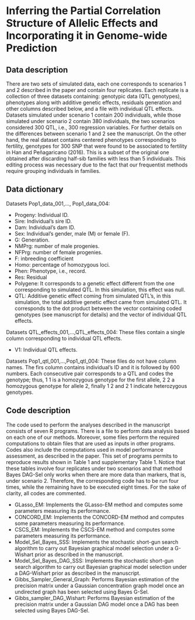 # Inferring the Partial Correlation Structure of Allelic Effects and Incorporating it in Genome-wide Prediction

## Data description

There are two sets of simulated data, each one corresponds to scenarios 1 and 2 described in the paper and contain four replicates. Each replicate is a collection of three datasets containing: genotypic data (QTL genotypes), phenotypes along with additive genetic effects, residuals generation and other columns described below, and a file with individual QTL effects. Datasets simulated under scenario 1 contain 200 individuals, while those simulated under scenario 2 contain 380 individuals, the two scenarios considered 300 QTL, i.e., 300 regression variables. For further details on the differences between scenario 1 and 2 see the manuscript. On the other hand, the real dataset contains centered phenotypes corresponding to fertility, genotypes for 300 SNP that were found to be associated to fertility in Han and Peñagaricano (2016). This is a subset of the original one obtained after discarding half-sib families with less than 5 individuals. This editing process was necessary due to the fact that our frequentist methods require grouping individuals in families. 

## Data dictionary

Datasets Pop1_data_001,…, Pop1_data_004:
* Progeny: Individual ID.
* Sire: Individual’s sire ID.
* Dam: Individual’s dam ID.
* Sex: Individual’s gender, male (M) or female (F).
* G: Generation. 
* NMPrg: number of male progenies. 
* NFPrg: number of female progenies. 
* F: inbreeding coefficient
* Homo: percentage of homozygous loci.
* Phen: Phenotype, i.e., record.
* Res: Residual
* Polygene: It corresponds to a genetic effect different from the one corresponding to simulated QTL. In this simulation, this effect was null.
* QTL: Additive genetic effect coming from simulated QTL’s, in this simulation, the total additive genetic effect came from simulated QTL. It corresponds to the dot product between the vector containing coded genotypes (see manuscript for details) and the vector of individual QTL effects.

Datasets QTL_effects_001,…,QTL_effects_004: These files contain a single column corresponding to individual QTL effects. 
* V1: Individual QTL effects.

Datasets Pop1_qtl_001,…,Pop1_qtl_004: These files do not have column names. The firs column contains individual’s ID and it is followed by 600 numbers. Each consecutive pair corresponds to a QTL and codes the genotype; thus, 1 1 is a homozygous genotype for the first allele, 2 2 a homozygous genotype for allele 2, finally 1 2 and 2 1 indicate heterozygous genotypes. 

## Code description

The code used to perform the analyses described in the manuscript consists of seven R programs. There is a file to perform data analysis based on each one of our methods. Moreover, some files perform the required computations to obtain files that are used as inputs in other programs. Codes also include the computations used in model performance assessment, as described in the paper.
This set of programs permits to reproduce results shown in Table 1 and supplementary Table 1. Notice that these tables involve four replicates under two scenarios and that method Bayes DAG-Sel only works when there are more data than markers, that is, under scenario 2. Therefore, the corresponding code has to be run four times, while the remaining have to be executed eight times. For the sake of clarity, all codes are commented. 

* GLasso_EM: Implements the GLasso-EM method and computes some parameters measuring its performance. 
* CONCORD_EM: Implements the CONCORD-EM method and computes some parameters measuring its performance. 
* CSCS_EM: Implements the CSCS-EM method and computes some parameters measuring its performance.
* Model_Sel_Bayes_SSS: Implements the stochastic short-gun search algorithm to carry out Bayesian graphical model selection under a G-Wishart prior as described in the manuscript. 
* Model_Sel_Bayes_DAG_SSS: Implements the stochastic short-gun search algorithm to carry out Bayesian graphical model selection under a DAG-Wishart prior as described in the manuscript.
* Gibbs_Sampler_General_Graph: Performs Bayesian estimation of the precision matrix under a Gaussian concentration graph model once an undirected graph has been selected using Bayes G-Sel. 
* Gibbs_sampler_DAG_Wishart: Performs Bayesian estimation of the precision matrix under a Gaussian DAG model once a DAG has been selected using Bayes DAG-Sel. 




